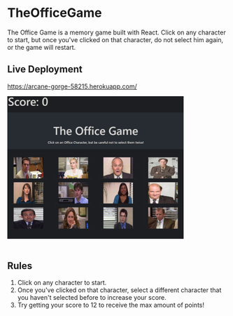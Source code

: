 # TheOfficeGame

The Office Game is a memory game built with React. Click on any character to start, but once you've clicked on that character, do not select him again, or the game will restart.

## Live Deployment

https://arcane-gorge-58215.herokuapp.com/


<img src="public/assets/images/1intro.JPG" alt="blank" width="80%" height="80%">
<br><br>

## Rules
1. Click on any character to start.
2. Once you've clicked on that character, select a different character that you haven't selected before to increase your score.
3. Try getting your score to 12 to receive the max amount of points!


